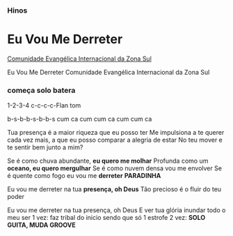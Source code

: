 ### Hinos

# Eu Vou Me Derreter
[Comunidade Evangélica Internacional da Zona Sul](https://www.letras.mus.br/comunidade-da-zona-sul/)

Eu Vou Me Derreter
Comunidade Evangélica Internacional da Zona Sul

### começa solo batera
1-2-3-4
c-c-c-c-Flan
tom

b-s-b-b-s-b-b-s
cum ca cum cum ca cum cum ca

Tua presença é a maior riqueza que eu posso ter
Me impulsiona a te querer cada vez mais,
a que eu posso comparar a alegria de estar
No teu mover e te sentir bem junto a mim?

Se é como chuva abundante, **eu quero me molhar**
Profunda como um **oceano, eu quero mergulhar**
Se é como nuvem densa vou me envolver
Se é quente como fogo eu vou me **derreter** **PARADINHA**

Eu vou me derreter na tua **presença, oh Deus**
Tão precioso é o fluir do teu poder

Eu vou me derreter na tua presença, oh Deus
E ver tua glória inundar todo o meu ser 
1 vez: faz tribal do inicio sendo que só 1 estrofe
2 vez: **SOLO GUITA, MUDA GROOVE**
